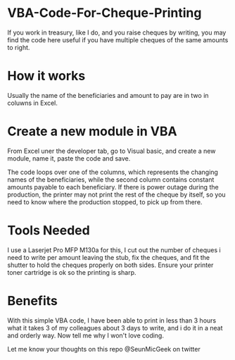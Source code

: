 # VBA-Code-For-Cheque-Printing
If you work in treasury, like I do, and you raise cheques by writing, you may find the code here useful if you have multiple cheques of the same amounts to right.

# How it works

Usually the name of the beneficiaries and amount to pay are in two in coluwns in Excel.

# Create a new module in VBA
From Excel uner the developer tab, go to Visual basic, and create a new module, name it, paste the code and save.

The code loops over one of the columns, which represents the changing names of the beneficiaries, while the second column contains constant amounts payable to each beneficiary.
If there is power outage during the production, the printer may not print the rest of the cheque by itself, so you need to know where the production stopped, to pick up from there.

# Tools Needed
I use a Laserjet Pro MFP M130a for this, I cut out the number of cheques i need to write per amount leaving the stub, fix the cheques, and fit the shutter to hold the cheques properly on both sides. 
Ensure your printer toner cartridge is ok so the printing is sharp.



# Benefits
With this simple VBA code, I have been able to print in less than 3 hours what it takes 3 of my colleagues about 3 days to write, and i do it in a neat and orderly way. Now tell me why I won't love coding.

Let me know your thoughts on this repo @SeunMicGeek on twitter
